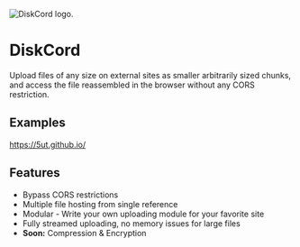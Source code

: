 ![DiskCord logo.](https://cdn.discordapp.com/attachments/447707767000662017/821082870662561828/unknown.png "DiskCord logo.")
# DiskCord
 Upload files of any size on external sites as smaller arbitrarily sized chunks, and access the file reassembled in the browser without any CORS restriction.
 
## Examples
 https://5ut.github.io/

## Features

 * Bypass CORS restrictions
 * Multiple file hosting from single reference
 * Modular - Write your own uploading module for your favorite site
 * Fully streamed uploading, no memory issues for large files
 * **Soon:** Compression & Encryption